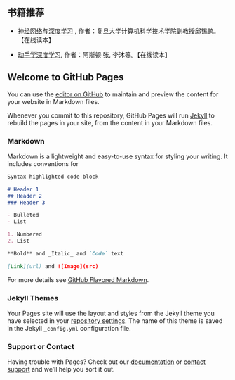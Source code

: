 ## 书籍推荐

* [神经网络与深度学习](https://nndl.github.io) , 作者：复旦大学计算机科学技术学院副教授邱锡鹏。【在线读本】

* [动手学深度学习](http://zh.d2l.ai/index.html), 作者：阿斯顿·张, 李沐等。【在线读本】


## Welcome to GitHub Pages

You can use the [editor on GitHub](https://github.com/JoeBlack27/JoeBlack27.github.io/edit/master/README.md) to maintain and preview the content for your website in Markdown files.

Whenever you commit to this repository, GitHub Pages will run [Jekyll](https://jekyllrb.com/) to rebuild the pages in your site, from the content in your Markdown files.

### Markdown

Markdown is a lightweight and easy-to-use syntax for styling your writing. It includes conventions for

```markdown
Syntax highlighted code block

# Header 1
## Header 2
### Header 3

- Bulleted
- List

1. Numbered
2. List

**Bold** and _Italic_ and `Code` text

[Link](url) and ![Image](src)
```

For more details see [GitHub Flavored Markdown](https://guides.github.com/features/mastering-markdown/).

### Jekyll Themes

Your Pages site will use the layout and styles from the Jekyll theme you have selected in your [repository settings](https://github.com/JoeBlack27/JoeBlack27.github.io/settings). The name of this theme is saved in the Jekyll `_config.yml` configuration file.

### Support or Contact

Having trouble with Pages? Check out our [documentation](https://help.github.com/categories/github-pages-basics/) or [contact support](https://github.com/contact) and we’ll help you sort it out.
